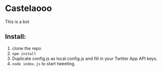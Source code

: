 # Castelaooo

This is a bot

## Install:

1. clone the repo
2. ```npm install```
3. Duplicate config.js as local.config.js and fill in your Twitter App API keys.
4. ```node index.js``` to start tweeting.
